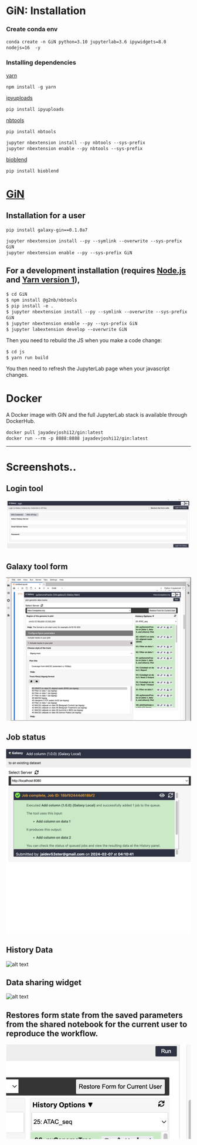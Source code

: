 # GiN: Installation

### Create conda env

```
conda create -n GiN python=3.10 jupyterlab=3.6 ipywidgets=8.0 nodejs=16  -y

```

### Installing dependencies

[yarn](https://www.npmjs.com/package/yarn)

```
npm install -g yarn
```

[ipyuploads](https://github.com/g2nb/ipyuploads.git) 

```
pip install ipyuploads
```

[nbtools](https://github.com/g2nb/nbtools.git)

```
pip install nbtools
```

```
jupyter nbextension install --py nbtools --sys-prefix 
jupyter nbextension enable --py nbtools --sys-prefix
```

[bioblend](https://github.com/galaxyproject/bioblend.git)

```
pip install bioblend
```

[GiN](https://github.com/jaidevjoshi83/GiN)
===============================


Installation for a user
------------

```
pip install galaxy-gin==0.1.0a7
```
```
jupyter nbextension install --py --symlink --overwrite --sys-prefix GiN
jupyter nbextension enable --py --sys-prefix GiN
```

    
For a development installation (requires [Node.js](https://nodejs.org) and [Yarn version 1](https://classic.yarnpkg.com/)),
------------
    $ cd GiN
    $ npm install @g2nb/nbtools
    $ pip install -e .
    $ jupyter nbextension install --py --symlink --overwrite --sys-prefix GiN
    $ jupyter nbextension enable --py --sys-prefix GiN
    $ jupyter labextension develop --overwrite GiN
    
Then you need to rebuild the JS when you make a code change:

    $ cd js
    $ yarn run build

You then need to refresh the JupyterLab page when your javascript changes.

Docker
===============================

A Docker image with GiN and the full JupyterLab stack is available through DockerHub.

```
docker pull jayadevjoshi12/gin:latest
docker run --rm -p 8888:8888 jayadevjoshi12/gin:latest
```
---

# Screenshots..

## Login tool

![alt text](https://github.com/jaidevjoshi83/GiN/blob/master/GiN_Screenshot/login_widget.png)

## Galaxy tool form

![alt text](https://github.com/jaidevjoshi83/GiN/blob/master/GiN_Screenshot/tool_form.png)

## Job status 

![alt text](https://github.com/jaidevjoshi83/GiN/blob/master/GiN_Screenshot/JobStatus.png)

## History Data

![alt text](https://github.com/jaidevjoshi83/GiN/blob/master/GiN_Screenshot/History_Data.png)

## Data sharing widget

![alt text](https://github.com/jaidevjoshi83/GiN/blob/master/GiN_Screenshot/data_sharing_widget.png)

## Restores form state from the saved parameters from the shared notebook for the current user to reproduce the workflow. 

![alt text](https://github.com/jaidevjoshi83/GiN/blob/master/GiN_Screenshot/restore_form_state.png)




